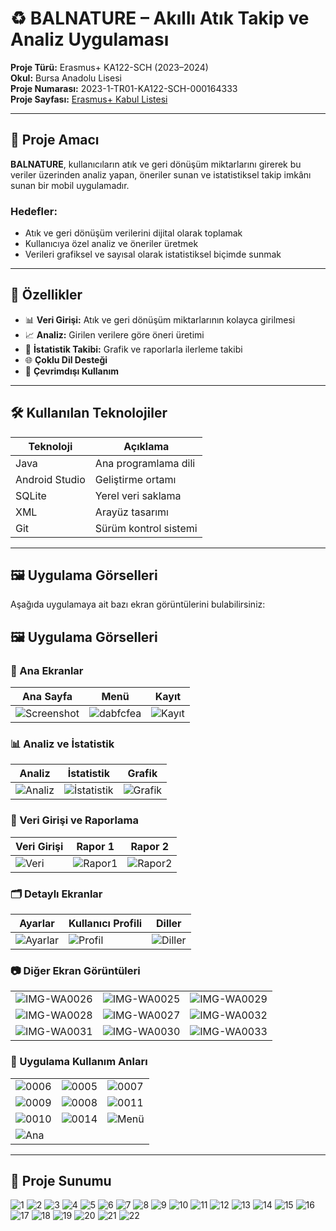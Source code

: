 # ♻️ BALNATURE – Akıllı Atık Takip ve Analiz Uygulaması

**Proje Türü:** Erasmus+ KA122-SCH (2023–2024)  
**Okul:** Bursa Anadolu Lisesi  
**Proje Numarası:** 2023-1-TR01-KA122-SCH-000164333  
**Proje Sayfası:** [Erasmus+ Kabul Listesi](https://www.ua.gov.tr/media/epzhd1i3/2023_ka122_kabul_listesi.pdf)

---

## 🎯 Proje Amacı

**BALNATURE**, kullanıcıların atık ve geri dönüşüm miktarlarını girerek bu veriler üzerinden analiz yapan, öneriler sunan ve istatistiksel takip imkânı sunan bir mobil uygulamadır.

### Hedefler:
- Atık ve geri dönüşüm verilerini dijital olarak toplamak
- Kullanıcıya özel analiz ve öneriler üretmek
- Verileri grafiksel ve sayısal olarak istatistiksel biçimde sunmak

---

## 📱 Özellikler

- 📊 **Veri Girişi:** Atık ve geri dönüşüm miktarlarının kolayca girilmesi  
- 📈 **Analiz:** Girilen verilere göre öneri üretimi  
- 📅 **İstatistik Takibi:** Grafik ve raporlarla ilerleme takibi  
- 🌐 **Çoklu Dil Desteği**  
- 📶 **Çevrimdışı Kullanım**

---

## 🛠️ Kullanılan Teknolojiler

| Teknoloji         | Açıklama                 |
|-------------------|--------------------------|
| Java              | Ana programlama dili     |
| Android Studio    | Geliştirme ortamı        |
| SQLite            | Yerel veri saklama       |
| XML               | Arayüz tasarımı          |
| Git               | Sürüm kontrol sistemi    |

---

## 🖼️ Uygulama Görselleri

Aşağıda uygulamaya ait bazı ekran görüntülerini bulabilirsiniz:

## 🖼️ Uygulama Görselleri

### 📱 Ana Ekranlar

| Ana Sayfa | Menü | Kayıt |
|----------|------|-------|
| ![Screenshot](https://github.com/user-attachments/assets/c16ecabf-06b9-45f8-907c-0feb080059d1) | ![dabfcfea](https://github.com/user-attachments/assets/9329cd31-d85d-4835-812a-35a3aa3ce8c2) | ![Kayıt](https://github.com/SalihEtkaAkagunduz/balnature/assets/109075419/b9e94962-b21f-4309-a317-b16e5dc6ae40) |

### 📊 Analiz ve İstatistik

| Analiz | İstatistik | Grafik |
|--------|------------|--------|
| ![Analiz](https://github.com/SalihEtkaAkagunduz/balnature/assets/109075419/8d211c70-8235-4b68-ae7e-63a7c453c9a6) | ![İstatistik](https://github.com/SalihEtkaAkagunduz/balnature/assets/109075419/81e47059-6deb-4e46-a2ae-339a563baa5f) | ![Grafik](https://github.com/SalihEtkaAkagunduz/balnature/assets/109075419/e1abd4f7-5d1a-4609-91c9-11e6625d1a08) |

### 🧾 Veri Girişi ve Raporlama

| Veri Girişi | Rapor 1 | Rapor 2 |
|-------------|---------|---------|
| ![Veri](https://github.com/SalihEtkaAkagunduz/balnature/assets/109075419/a63eacb1-da4b-43ab-bc08-69ceb6508ee3) | ![Rapor1](https://github.com/SalihEtkaAkagunduz/balnature/assets/109075419/ebd3c7fe-7840-4095-91d2-b81629ab7826) | ![Rapor2](https://github.com/SalihEtkaAkagunduz/balnature/assets/109075419/9d6adf99-9164-4381-aaa8-ac0e45d0ea84) |

### 🗂️ Detaylı Ekranlar

| Ayarlar | Kullanıcı Profili | Diller |
|---------|-------------------|--------|
| ![Ayarlar](https://github.com/SalihEtkaAkagunduz/balnature/assets/109075419/d9f716d0-332b-41f9-8045-2a549a8099dd) | ![Profil](https://github.com/SalihEtkaAkagunduz/balnature/assets/109075419/d9b6a796-e7e0-429c-837a-76a87c15765d) | ![Diller](https://github.com/SalihEtkaAkagunduz/balnature/assets/109075419/f0ef8b2d-2e79-4bac-a202-c4897c22ff06) |

### 📷 Diğer Ekran Görüntüleri

|  |  |  |
|--|--|--|
| ![IMG-WA0026](https://github.com/SalihEtkaAkagunduz/balnature/assets/109075419/22eeaec2-9109-414b-9991-93b86a02abcc) | ![IMG-WA0025](https://github.com/SalihEtkaAkagunduz/balnature/assets/109075419/fea68290-4249-4502-b577-f8b731aa284d) | ![IMG-WA0029](https://github.com/SalihEtkaAkagunduz/balnature/assets/109075419/70df53e6-977e-4052-afbf-a7e778d2f184) |
| ![IMG-WA0028](https://github.com/SalihEtkaAkagunduz/balnature/assets/109075419/6f4e17c1-cd6d-423b-80c1-0250a6bb290a) | ![IMG-WA0027](https://github.com/SalihEtkaAkagunduz/balnature/assets/109075419/5fbae9aa-ee38-44ee-b772-3fe084868a11) | ![IMG-WA0032](https://github.com/SalihEtkaAkagunduz/balnature/assets/109075419/40a37335-94c2-4919-a9b9-3145f0d608b2) |
| ![IMG-WA0031](https://github.com/SalihEtkaAkagunduz/balnature/assets/109075419/2ffa729f-c7c4-447d-8915-60a0801d44b7) | ![IMG-WA0030](https://github.com/SalihEtkaAkagunduz/balnature/assets/109075419/ba0c4268-d3af-4110-adc8-e1160d551bd6) | ![IMG-WA0033](https://github.com/SalihEtkaAkagunduz/balnature/assets/109075419/c24d3d3d-4087-4a59-b070-4c490d20828f) |

### 📸 Uygulama Kullanım Anları

|  |  |  |
|--|--|--|
| ![0006](https://github.com/SalihEtkaAkagunduz/balnature/assets/109075419/5c206705-a70f-4c43-9a17-228ec74ad026) | ![0005](https://github.com/SalihEtkaAkagunduz/balnature/assets/109075419/cdad986c-cc20-4f16-bad6-037996daf623) | ![0007](https://github.com/SalihEtkaAkagunduz/balnature/assets/109075419/49fdf3df-f5ae-4461-b1a2-f36d52cd55ea) |
| ![0009](https://github.com/SalihEtkaAkagunduz/balnature/assets/109075419/2633a798-a6f8-4310-8cfc-d2f500d30e6d) | ![0008](https://github.com/SalihEtkaAkagunduz/balnature/assets/109075419/fa8b4637-b2f6-4b01-a7fb-b7dd99e275e6) | ![0011](https://github.com/SalihEtkaAkagunduz/balnature/assets/109075419/71532549-8b65-4c00-833e-7d059fbc329d) |
| ![0010](https://github.com/SalihEtkaAkagunduz/balnature/assets/109075419/5c4cecae-6630-4e09-b7fd-fcacea839831) | ![0014](https://github.com/SalihEtkaAkagunduz/balnature/assets/109075419/471f354b-973f-41d2-a8b2-9d3f5b3906ac) | ![Menü](https://github.com/SalihEtkaAkagunduz/balnature/assets/109075419/1b0a0570-13c1-41ea-a16b-ae47875e7867) |
| ![Ana](https://github.com/SalihEtkaAkagunduz/balnature/assets/109075419/c72a93d2-bd97-444c-b152-e5fa1cd0e44d)  | | |

---

## 📁 Proje Sunumu

![1](https://github.com/user-attachments/assets/e02c1c28-f59a-40e9-9adc-db19ad98da6a)
![2](https://github.com/user-attachments/assets/a1624288-1c03-4c87-9f83-ee2d8699413e)
![3](https://github.com/user-attachments/assets/6a79de35-dd1f-4d36-a7ed-fb603dc7fda9)
![4](https://github.com/user-attachments/assets/45e5d87f-93ad-4ece-b8a0-a842f54e2242)
![5](https://github.com/user-attachments/assets/528cd313-2027-41fb-bdec-91e1a1ece5fb)
![6](https://github.com/user-attachments/assets/88e26509-dac1-448d-b09c-266ced071368)
![7](https://github.com/user-attachments/assets/c0242713-630a-4b39-bebd-c4e83cdb1fca)
![8](https://github.com/user-attachments/assets/68b581c0-4ea8-4408-9ada-1a5fb824ad8f)
![9](https://github.com/user-attachments/assets/6ef40c88-020c-47d2-aad9-7f42f1277a1c)
![10](https://github.com/user-attachments/assets/a4f7f0f7-c8d3-461c-a5ed-6f213f91af93)
![11](https://github.com/user-attachments/assets/33ffd014-5dab-40ac-a2a5-a67cbde92818)
![12](https://github.com/user-attachments/assets/4be20143-bd08-4ee7-a199-bf60ce351e18)
![13](https://github.com/user-attachments/assets/f1ac9d6e-f53e-4909-87d4-3bf23b4122b4)
![14](https://github.com/user-attachments/assets/e0b670f7-f3fb-4002-8b9c-144442bfee57)
![15](https://github.com/user-attachments/assets/adebe3fc-704f-47ce-bbcc-f497283dd981)
![16](https://github.com/user-attachments/assets/615b5f07-9d0b-4bc4-8440-cee4451b059d)
![17](https://github.com/user-attachments/assets/5f68a35f-91d5-474e-801e-74adb9ccf152)
![18](https://github.com/user-attachments/assets/a8228cf7-18b4-4d34-83f9-ebad4bddc011)
![19](https://github.com/user-attachments/assets/bd2a1019-1215-4860-b889-8336234dbe50)
![20](https://github.com/user-attachments/assets/1f51aa9b-b594-4ef6-95fb-d2073b64f3ef)
![21](https://github.com/user-attachments/assets/b6ea78ab-5fc2-4a86-8a0f-43db779d2f0b)
![22](https://github.com/user-attachments/assets/b9b34544-ee45-4802-8546-1e73cd0ff7a0)
